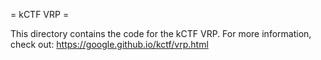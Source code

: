 = kCTF VRP =

This directory contains the code for the kCTF VRP.
For more information, check out:
https://google.github.io/kctf/vrp.html
